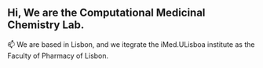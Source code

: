## Hi, We are the Computational Medicinal Chemistry Lab.
📫 We are based in Lisbon, and we itegrate the iMed.ULisboa institute as the Faculty of Pharmacy of Lisbon.

<!---
comp-medchem/comp-medchem is a ✨ special ✨ repository because its `README.md` (this file) appears on your GitHub profile.
You can click the Preview link to take a look at your changes.
--->
